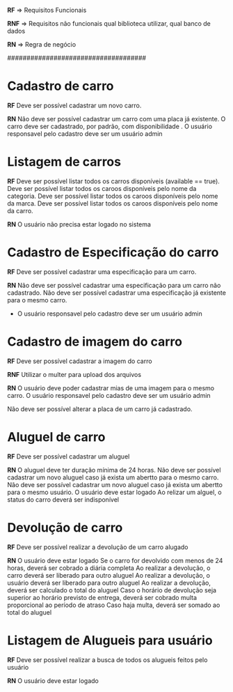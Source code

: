 **RF** => Requisitos Funcionais

**RNF** => Requisitos não funcionais
qual biblioteca utilizar, qual banco de dados

**RN** => Regra de negócio

####################################

# Cadastro de carro

**RF**
Deve ser possível cadastrar um novo carro.

**RN**
Não deve ser possível cadastrar um carro com uma placa já existente.
O carro deve ser cadastrado, por padrão, com disponibilidade .
O usuário responsavel pelo cadastro deve ser um usuário admin

# Listagem de carros

**RF**
Deve ser possível listar todos os carros disponíveis (available == true).
Deve ser possível listar todos os caroos disponíveis pelo nome da categoria.
Deve ser possível listar todos os caroos disponíveis pelo nome da marca.
Deve ser possível listar todos os caroos disponíveis pelo nome da carro.

**RN**
O usuário não precisa estar logado no sistema

# Cadastro de Especificação do carro

**RF**
Deve ser possível cadastrar uma especificação para um carro.

**RN**
Não deve ser possível cadastrar uma especificação para um carro não cadastrado.
Não deve ser possível cadastrar uma especificação já existente para o mesmo carro.

- O usuário responsavel pelo cadastro deve ser um usuário admin

# Cadastro de imagem do carro

**RF**
Deve ser possível cadastrar a imagem do carro

**RNF**
Utilizar o multer para upload dos arquivos

**RN**
O usuário deve poder cadastrar mias de uma imagem para o mesmo carro.
O usuário responsavel pelo cadastro deve ser um usuário admin

Não deve ser possível alterar a placa de um carro já cadastrado.

# Aluguel de carro

**RF**
Deve ser possível cadastrar um aluguel

**RN**
O aluguel deve ter duração mínima de 24 horas.
Não deve ser possível cadastrar um novo aluguel caso já exista um abertto para o mesmo carro.
Não deve ser possível cadastrar um novo aluguel caso já exista um abertto para o mesmo usuário.
O usuário deve estar logado
Ao relizar um alguel, o status do carro deverá ser indisponível

# Devolução de carro

**RF**
Deve ser possível realizar a devolução de um carro alugado

**RN**
O usuário deve estar logado
Se o carro for devolvido com menos de 24 horas, deverá ser cobrado a diária completa
Ao realizar a devolução, o carro deverá ser liberado para outro aluguel
Ao realizar a devolução, o usuário deverá ser liberado para outro aluguel
Ao realizar a devolução, deverá ser calculado o total do aluguel
Caso o horário de devolução seja superior ao horário previsto de entrega, deverá ser cobrado multa proporcional ao período de atraso
Caso haja multa, deverá ser somado ao total do aluguel


# Listagem de Alugueis para usuário

**RF**
Deve ser possível realizar a busca de todos os alugueis feitos pelo usuário

**RN**
O usuário deve estar logado


